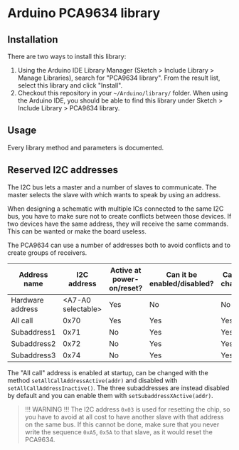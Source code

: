# Arduino PCA9634 library

## Installation

There are two ways to install this library:
1. Using the Arduino IDE Library Manager (Sketch > Include Library > Manage Libraries), search for "PCA9634 library". From the result list, select this library and click "Install".
2. Checkout this repository in your `~/Arduino/library/` folder. When using the Arduino IDE, you should be able to find this library under Sketch > Include Library > PCA9634 library.

## Usage

Every library method and parameters is documented. 

## Reserved I2C addresses

The I2C bus lets a master and a number of slaves to communicate. The master selects the slave with which wants to speak by using an address.

When designing a schematic with multiple ICs connected to the same I2C bus, you have to make sure not to create conflicts between those devices. If two devices have the same address, they will receive the same commands. This can be wanted or make the board useless.

The PCA9634 can use a number of addresses both to avoid conflicts and to create groups of receivers.

|Address name     |I2C address          | Active at power-on/reset? | Can it be enabled/disabled? | Can it be changed? |
|-----------------|---------------------|---------------------------|-----------------------------|--------------------|
|Hardware address |\<A7-A0 selectable\> | Yes                       | No                          | No                 |
|All call         |0x70                 | Yes                       | Yes                         | Yes                |
|Subaddress1      |0x71                 | No                        | Yes                         | Yes                |
|Subaddress2      |0x72                 | No                        | Yes                         | Yes                |
|Subaddress3      |0x74                 | No                        | Yes                         | Yes                |


The "All call" address is enabled at startup, can be changed with the method `setAllCallAddressActive(addr)` and disabled with `setAllCallAddressInactive()`.
The three subaddresses are instead disabled by default and you can enable them with `setSubaddressXActive(addr)`.

> !!! WARNING !!! The I2C address `0x03` is used for resetting the chip, so you have to avoid at all cost to have another slave with that address on the same bus. If this cannot be done, make sure that you never write the sequence `0xA5`, `0x5A` to that slave, as it would reset the PCA9634.

